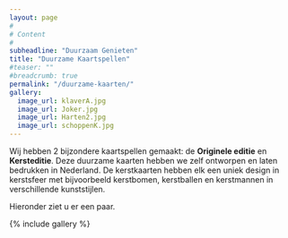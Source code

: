 ```yaml
---
layout: page
#
# Content
#
subheadline: "Duurzaam Genieten"
title: "Duurzame Kaartspellen"
#teaser: ""
#breadcrumb: true
permalink: "/duurzame-kaarten/"
gallery:
  image_url: klaverA.jpg
  image_url: Joker.jpg
  image_url: Harten2.jpg
  image_url: schoppenK.jpg
---
```


Wij hebben 2 bijzondere kaartspellen gemaakt: de __Originele editie__ en __Kersteditie__. Deze duurzame kaarten hebben we zelf ontworpen en laten bedrukken in Nederland. De kerstkaarten hebben elk een uniek design in kerstsfeer met bijvoorbeeld kerstbomen, kerstballen en kerstmannen in verschillende kunststijlen. 

Hieronder ziet u er een paar.

{% include gallery %}
